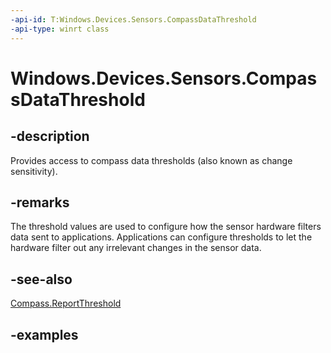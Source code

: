 ```yaml
---
-api-id: T:Windows.Devices.Sensors.CompassDataThreshold
-api-type: winrt class
---
```


<!-- Class syntax.
public class CompassDataThreshold 
-->

# Windows.Devices.Sensors.CompassDataThreshold

## -description

Provides access to compass data thresholds (also known as change sensitivity).

## -remarks

The threshold values are used to configure how the sensor hardware filters data sent to applications. Applications can configure thresholds to let the hardware filter out any irrelevant changes in the sensor data.

## -see-also

[Compass.ReportThreshold](compass_reportthreshold.md)

## -examples

